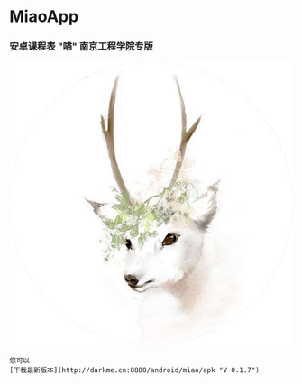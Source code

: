 # MiaoApp
### 安卓课程表 "喵" 南京工程学院专版

![喵](./app/src/main/res/drawable/default_head.png "miao-logo")

    您可以   
    [下载最新版本](http://darkme.cn:8880/android/miao/apk "V 0.1.7")
